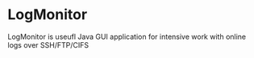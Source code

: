 # LogMonitor
LogMonitor is useufl Java GUI application for intensive work with online logs over SSH/FTP/CIFS
